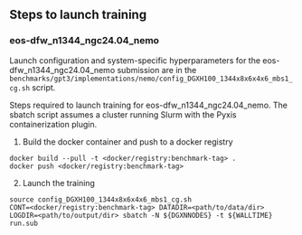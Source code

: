 ## Steps to launch training

### eos-dfw_n1344_ngc24.04_nemo

Launch configuration and system-specific hyperparameters for the
eos-dfw_n1344_ngc24.04_nemo submission are in the
`benchmarks/gpt3/implementations/nemo/config_DGXH100_1344x8x6x4x6_mbs1_cg.sh` script.

Steps required to launch training for eos-dfw_n1344_ngc24.04_nemo.  The sbatch
script assumes a cluster running Slurm with the Pyxis containerization plugin.

1. Build the docker container and push to a docker registry

```
docker build --pull -t <docker/registry:benchmark-tag> .
docker push <docker/registry:benchmark-tag>
```

2. Launch the training
```
source config_DGXH100_1344x8x6x4x6_mbs1_cg.sh
CONT=<docker/registry:benchmark-tag> DATADIR=<path/to/data/dir> LOGDIR=<path/to/output/dir> sbatch -N ${DGXNNODES} -t ${WALLTIME} run.sub
```

